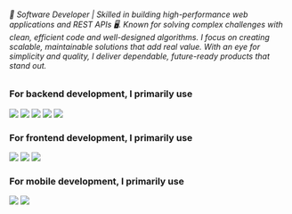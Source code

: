 ###### 🚀 Software Developer | Skilled in building high-performance web applications and REST APIs 🖥️. Known for solving complex challenges with clean, efficient code and well-designed algorithms. I focus on creating scalable, maintainable solutions that add real value. With an eye for simplicity and quality, I deliver dependable, future-ready products that stand out.

### For backend development, I primarily use 

<img src="https://img.shields.io/badge/PHP-777BB4?style=for-the-badge&logo=php&logoColor=white"/> <img src="https://img.shields.io/badge/Python-FFD43B?style=for-the-badge&logo=python&logoColor=blue"/> <img src="https://img.shields.io/badge/Go-00ADD8?style=for-the-badge&logo=go&logoColor=white"/> <img src="https://img.shields.io/badge/Node.js-339933?style=for-the-badge&logo=nodedotjs&logoColor=white"/> <img src="https://img.shields.io/badge/rust-b7410e?style=for-the-badge&logo=rust&logoColor=white"/>

### For frontend development, I primarily use

<img src="https://img.shields.io/badge/React-20232A?style=for-the-badge&logo=react&logoColor=61DAFB"/> <img src="https://img.shields.io/badge/Angular-DD0031?style=for-the-badge&logo=angular&logoColor=white"/> <img src="https://img.shields.io/badge/jQuery-0769AD?style=for-the-badge&logo=jquery&logoColor=white"/>

### For mobile development, I primarily use 

<img src="https://img.shields.io/badge/React_Native-20232A?style=for-the-badge&logo=react&logoColor=61DAFB"/> <img src="https://img.shields.io/badge/Ionic-20232A?style=for-the-badge&logo=ionic&logoColor=3880FF"/>
